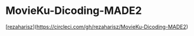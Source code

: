 # MovieKu-Dicoding-MADE2

[[rezaharisz](https://circleci.com/gh/rezaharisz/MovieKu-Dicoding-MADE2.svg?style=svg)](https://circleci.com/gh/rezaharisz/MovieKu-Dicoding-MADE2)
